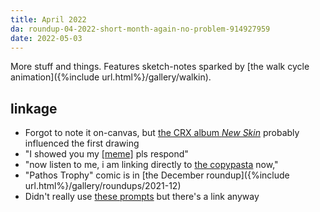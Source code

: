 ```yaml
---
title: April 2022
da: roundup-04-2022-short-month-again-no-problem-914927959
date: 2022-05-03
---
```

More stuff and things. Features sketch-notes sparked by [the walk cycle animation]({%include url.html%}/gallery/walkin).

## linkage
- Forgot to note it on-canvas, but <a href="https://www.youtube.com/watch?v=28T5N7Z-02c" class="ext">the CRX album <i>New Skin</i></a> probably influenced the first drawing
- "I showed you my <a href="https://knowyourmeme.com/memes/i-showed-you-my-dick-please-respond" class="ext">[meme]</a> pls respond"
- "now listen to me, i am linking directly to <a href="https://knowyourmeme.com/memes/green-mm-bambi-copypasta" class="ext">the copypasta</a> now,"
- "Pathos Trophy" comic is in [the December roundup]({%include url.html%}/gallery/roundups/2021-12)
- Didn't really use <a href="https://www.deviantart.com/misslunarose/art/Touching-Meme-blank-829516168" class="ext">these prompts</a> but there's a link anyway